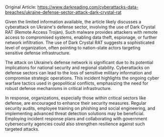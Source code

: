 Original Article: https://www.darkreading.com/cyberattacks-data-breaches/ukraine-defense-sector-attack-dark-crystal-rat

Given the limited information available, the article likely discusses a cyberattack on Ukraine's defense sector, involving the use of Dark Crystal RAT (Remote Access Trojan). Such malware provides attackers with remote access to compromised systems, enabling data theft, espionage, or further network infiltration. The use of Dark Crystal RAT suggests a sophisticated level of organization, often pointing to nation-state actors targeting sensitive defense infrastructure.

The attack on Ukraine’s defense network is significant due to its potential implications for national security and regional stability. Cyberattacks on defense sectors can lead to the loss of sensitive military information and compromise strategic operations. This incident highlights the ongoing cyber warfare tactics used in geopolitical conflicts, emphasizing the need for robust defense mechanisms in critical infrastructure.

In response, organizations, especially those within critical sectors like defense, are encouraged to enhance their security measures. Regular security audits, employee training on phishing and social engineering, and implementing advanced threat detection solutions may be beneficial. Employing incident response plans and collaborating with government cybersecurity agencies could also strengthen resilience against such targeted attacks.